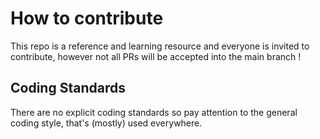 # How to contribute

This repo is a reference and learning resource and everyone is invited to contribute, however not all PRs will be accepted into the main branch !

## Coding Standards

There are no explicit coding standards so pay attention to the general coding style, that's (mostly) used everywhere.

